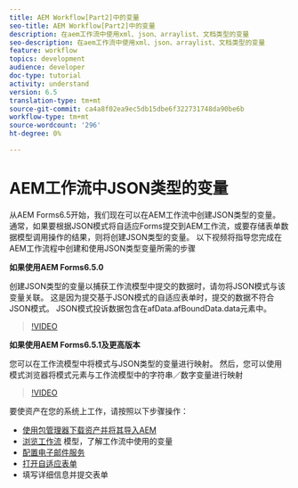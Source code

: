 ```yaml
---
title: AEM Workflow[Part2]中的变量
seo-title: AEM Workflow[Part2]中的变量
description: 在aem工作流中使用xml、json、arraylist、文档类型的变量
seo-description: 在aem工作流中使用xml、json、arraylist、文档类型的变量
feature: workflow
topics: development
audience: developer
doc-type: tutorial
activity: understand
version: 6.5
translation-type: tm+mt
source-git-commit: ca4a8f02ea9ec5db15dbe6f322731748da90be6b
workflow-type: tm+mt
source-wordcount: '296'
ht-degree: 0%

---
```


# AEM工作流中JSON类型的变量

从AEM Forms6.5开始，我们现在可以在AEM工作流中创建JSON类型的变量。 通常，如果要根据JSON模式将自适应Forms提交到AEM工作流，或要存储表单数据模型调用操作的结果，则将创建JSON类型的变量。 以下视频将指导您完成在AEM工作流程中创建和使用JSON类型变量所需的步骤

**如果使用AEM Forms6.5.0**

创建JSON类型的变量以捕获工作流模型中提交的数据时，请勿将JSON模式与该变量关联。 这是因为提交基于JSON模式的自适应表单时，提交的数据不符合JSON模式。 JSON模式投诉数据包含在afData.afBoundData.data元素中。

>[!VIDEO](https://video.tv.adobe.com/v/26444?quality=12&learn=on)


**如果使用AEM Forms6.5.1及更高版本**

您可以在工作流模型中将模式与JSON类型的变量进行映射。 然后，您可以使用模式浏览器将模式元素与工作流模型中的字符串／数字变量进行映射

>[!VIDEO](https://video.tv.adobe.com/v/28097?quality=12&learn=on)

要使资产在您的系统上工作，请按照以下步骤操作：

* [使用包管理器下载资产并将其导入AEM](assets/jsonandstringvariable.zip)
* [浏览工作流](http://localhost:4502/editor.html/conf/global/settings/workflow/models/jsonvariable.html) 模型，了解工作流中使用的变量
* [配置电子邮件服务](https://helpx.adobe.com/experience-manager/6-5/sites/administering/using/notification.html#ConfiguringtheMailService)
* [打开自适应表单](http://localhost:4502/content/dam/formsanddocuments/afbasedonjson/jcr:content?wcmmode=disabled)
* 填写详细信息并提交表单
